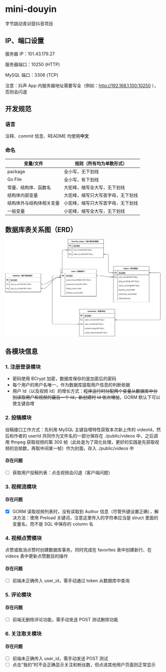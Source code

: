 # mini-douyin
字节跳动青训营抖音项目

## IP、端口设置
服务器 IP：101.43.179.27

服务器端口：10250 (HTTP)

MySQL 端口：3306 (TCP)

注意：抖声 App 内服务器地址需要写全（例如：http://192.168.1.100:10250 ），否则会闪退

## 开发规范

### 语言

注释、commit 信息、README 均使用**中文**

### 命名

| 变量/文件                | 规则（所有均为单数形式）           |
| ------------------------ | ---------------------------------- |
| package                  | 全小写，无下划线                   |
| Go File                  | 全小写，有下划线                   |
| 常量、结构体、函数名     | 大驼峰，缩写全大写，无下划线       |
| 结构体内部变量           | 大驼峰，缩写只大写首字母，无下划线 |
| 结构体外与结构体相关变量 | 小驼峰，缩写只大写首字母，无下划线 |
| 一般变量                 | 小驼峰，缩写全大写，无下划线       |

## 数据库表关系图（ERD）

![ERD](./ERD.jpg)

## 各模块信息
### 1. 注册登录模块

- 密码使用 BCrypt 加密，数据库保存的是加密后的密码
- 每个用户的用户名唯一，作为数据库提取用户信息的判断依据
- 用户 Id（以及视频 Id）的增长方式：~~程序运行时分配两个变量从数据库中分别读取用户和视频的最后一个 Id，新创建时 Id 依次增加~~，GORM 默认下可以使主键自增

### 2. 投稿模块

投稿接口工作方式：先利用 MySQL 主键自增特性获取本次新上传的 videoId，然后和作者的 userId 共同作为文件名的一部分保存在 ./public/videos 中，之后调用 ffmpeg 获取视频的第 300 帧（此处是为了简化处理，更好的实践是先获取视频的总帧数，再取中间某一帧）作为封面，存入 ./public/videos 中

#### 存在问题

- [ ] 获取用户投稿列表：点击视频会闪退（客户端问题）

### 3. 视频流模块

#### 存在问题

- [x] GORM 读取视频列表时，没有读取到 Author 信息（尽管外键设置正确），解决方法：使用 Preload 关键词，注意这里传入的字符串应当是 struct 里面的变量名，而不是 SQL 中保存的 column 名

### 4. 视频点赞模块

点赞或取消点赞时创建数据库事务，同时完成在 favorites 表中创建新行、在 videos 表中更新点赞数目的操作

#### 存在问题

- [ ] 前端未正确传入 user_id，需手动通过 token 从数据库中查询

### 5. 评论模块

#### 存在问题

- [ ] 前端无删除评论功能，需手动发送 POST 测试删除功能

### 6. 关注取关模块

#### 存在问题

- [ ] 前端未正确传入 user_id，需手动发送 POST 测试
- [ ] 点击“我的”时不会正确显示关注和粉丝数，但点进其他用户页面则正常显示